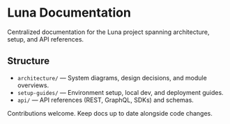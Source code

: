 # Luna Documentation

Centralized documentation for the Luna project spanning architecture, setup, and API references.

## Structure

- `architecture/` — System diagrams, design decisions, and module overviews.
- `setup-guides/` — Environment setup, local dev, and deployment guides.
- `api/` — API references (REST, GraphQL, SDKs) and schemas.

Contributions welcome. Keep docs up to date alongside code changes.
